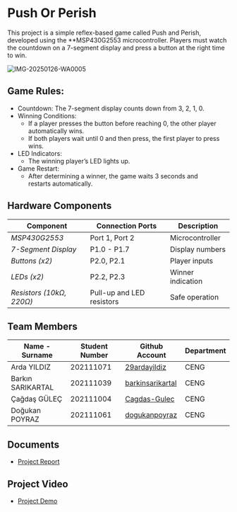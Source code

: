 # Push Or Perish
This project is a simple reflex-based game called Push and Perish, developed using the **MSP430G2553 microcontroller. Players must watch the countdown on a 7-segment display and press a button at the right time to win.

![IMG-20250126-WA0005](https://github.com/user-attachments/assets/9f9817aa-c53f-4cd2-a065-e15a1da6312f)

## Game Rules:
- Countdown: The 7-segment display counts down from 3, 2, 1, 0.
- Winning Conditions:
  - If a player presses the button before reaching 0, the other player automatically wins.
  - If both players wait until 0 and then press, the first player to press wins.
- LED Indicators:
  - The winning player’s LED lights up.
- Game Restart:
  - After determining a winner, the game waits 3 seconds and restarts automatically.

## Hardware Components

| Component  | Connection Ports | Description |
|------------|----------------|-------------|
| *MSP430G2553* | Port 1, Port 2 | Microcontroller |
| *7-Segment Display* | P1.0 - P1.7 | Display numbers |
| *Buttons (x2)* | P2.0, P2.1 | Player inputs |
| *LEDs (x2)* | P2.2, P2.3 | Winner indication |
| *Resistors (10kΩ, 220Ω)* | Pull-up and LED resistors | Safe operation |


## Team Members
| Name - Surname | Student Number |  Github Account | Department |
| -------------- | -------------- | --------------- | ---------- |
| Arda YILDIZ       | 202111071 | [29ardayildiz](https://github.com/29ardayildiz) | CENG |
| Barkın SARIKARTAL | 202111039 | [barkinsarikartal](https://github.com/barkinsarikartal)   | CENG |
| Çağdaş GÜLEÇ       | 202111004 | [Cagdas-Gulec](https://github.com/Cagdas-Gulec) | CENG |
| Doğukan POYRAZ          | 202111061 | [dogukanpoyraz](https://github.com/dogukanpoyraz)       | CENG |

## Documents 
- [Project Report](https://github.com/29ardayildiz/Push_Or_Perish/blob/main/Documents/Push_Or_Perish_Report.pdf)

## Project Video
- [Project Demo](https://www.youtube.com/watch?v=0pIQgclVjL4)
